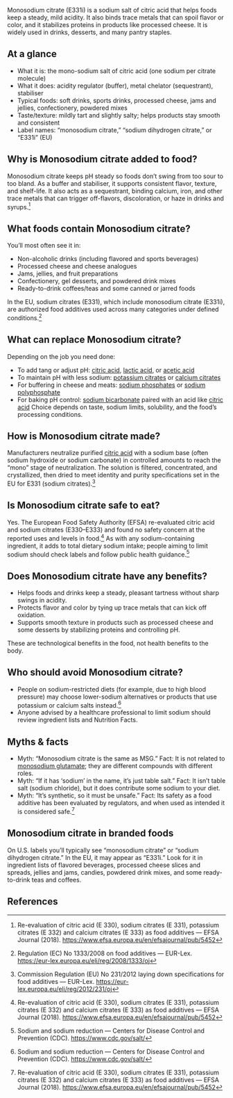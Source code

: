 Monosodium citrate (E331i) is a sodium salt of citric acid that helps foods keep a steady, mild acidity. It also binds trace metals that can spoil flavor or color, and it stabilizes proteins in products like processed cheese. It is widely used in drinks, desserts, and many pantry staples.

<!--more-->

## At a glance
- What it is: the mono-sodium salt of citric acid (one sodium per citrate molecule)
- What it does: acidity regulator (buffer), metal chelator (sequestrant), stabiliser
- Typical foods: soft drinks, sports drinks, processed cheese, jams and jellies, confectionery, powdered mixes
- Taste/texture: mildly tart and slightly salty; helps products stay smooth and consistent
- Label names: “monosodium citrate,” “sodium dihydrogen citrate,” or “E331i” (EU)

## Why is Monosodium citrate added to food?
Monosodium citrate keeps pH steady so foods don’t swing from too sour to too bland. As a buffer and stabiliser, it supports consistent flavor, texture, and shelf-life. It also acts as a sequestrant, binding calcium, iron, and other trace metals that can trigger off-flavors, discoloration, or haze in drinks and syrups.[^1]

## What foods contain Monosodium citrate?
You’ll most often see it in:
- Non-alcoholic drinks (including flavored and sports beverages)
- Processed cheese and cheese analogues
- Jams, jellies, and fruit preparations
- Confectionery, gel desserts, and powdered drink mixes
- Ready-to-drink coffees/teas and some canned or jarred foods

In the EU, sodium citrates (E331), which include monosodium citrate (E331i), are authorized food additives used across many categories under defined conditions.[^2]

## What can replace Monosodium citrate?
Depending on the job you need done:
- To add tang or adjust pH: [citric acid](/e330-citric-acid), [lactic acid](/e270-lactic-acid), or [acetic acid](/e260-acetic-acid)
- To maintain pH with less sodium: [potassium citrates](/e332-potassium-citrates) or [calcium citrates](/e333-calcium-citrates)
- For buffering in cheese and meats: [sodium phosphates](/e339-sodium-phosphates) or [sodium polyphosphate](/e452i-sodium-polyphosphate)
- For baking pH control: [sodium bicarbonate](/e500ii-sodium-bicarbonate) paired with an acid like [citric acid](/e330-citric-acid)
Choice depends on taste, sodium limits, solubility, and the food’s processing conditions.

## How is Monosodium citrate made?
Manufacturers neutralize purified [citric acid](/e330-citric-acid) with a sodium base (often sodium hydroxide or sodium carbonate) in controlled amounts to reach the “mono” stage of neutralization. The solution is filtered, concentrated, and crystallized, then dried to meet identity and purity specifications set in the EU for E331 (sodium citrates).[^3]

## Is Monosodium citrate safe to eat?
Yes. The European Food Safety Authority (EFSA) re-evaluated citric acid and sodium citrates (E330–E333) and found no safety concern at the reported uses and levels in food.[^1] As with any sodium-containing ingredient, it adds to total dietary sodium intake; people aiming to limit sodium should check labels and follow public health guidance.[^4]

## Does Monosodium citrate have any benefits?
- Helps foods and drinks keep a steady, pleasant tartness without sharp swings in acidity.
- Protects flavor and color by tying up trace metals that can kick off oxidation.
- Supports smooth texture in products such as processed cheese and some desserts by stabilizing proteins and controlling pH.

These are technological benefits in the food, not health benefits to the body.

## Who should avoid Monosodium citrate?
- People on sodium-restricted diets (for example, due to high blood pressure) may choose lower-sodium alternatives or products that use potassium or calcium salts instead.[^4]
- Anyone advised by a healthcare professional to limit sodium should review ingredient lists and Nutrition Facts.

## Myths & facts
- Myth: “Monosodium citrate is the same as MSG.” Fact: It is not related to [monosodium glutamate](/e621-monosodium-glutamate); they are different compounds with different roles.
- Myth: “If it has ‘sodium’ in the name, it’s just table salt.” Fact: It isn’t table salt (sodium chloride), but it does contribute some sodium to your diet.
- Myth: “It’s synthetic, so it must be unsafe.” Fact: Its safety as a food additive has been evaluated by regulators, and when used as intended it is considered safe.[^1]

## Monosodium citrate in branded foods
On U.S. labels you’ll typically see “monosodium citrate” or “sodium dihydrogen citrate.” In the EU, it may appear as “E331i.” Look for it in ingredient lists of flavored beverages, processed cheese slices and spreads, jellies and jams, candies, powdered drink mixes, and some ready-to-drink teas and coffees.

## References
[^1]: Re-evaluation of citric acid (E 330), sodium citrates (E 331), potassium citrates (E 332) and calcium citrates (E 333) as food additives — EFSA Journal (2018). https://www.efsa.europa.eu/en/efsajournal/pub/5452
[^2]: Regulation (EC) No 1333/2008 on food additives — EUR-Lex. https://eur-lex.europa.eu/eli/reg/2008/1333/oj
[^3]: Commission Regulation (EU) No 231/2012 laying down specifications for food additives — EUR-Lex. https://eur-lex.europa.eu/eli/reg/2012/231/oj
[^4]: Sodium and sodium reduction — Centers for Disease Control and Prevention (CDC). https://www.cdc.gov/salt/
